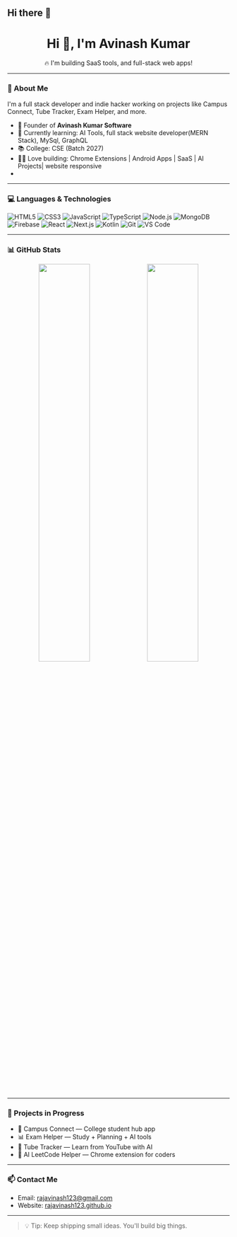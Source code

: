 ## Hi there 👋<h1 align="center">Hi 👋, I'm Avinash Kumar</h1>
<p align="center">
  🔥 I'm building SaaS tools, and full-stack web apps!
</p>

---

### 🚀 About Me

I'm a full stack developer and indie hacker working on projects like Campus Connect, Tube Tracker, Exam Helper, and more.

- 💼 Founder of **Avinash Kumar Software**
- 🧠 Currently learning: AI Tools, full stack website developer(MERN Stack), MySql, GraphQL
- 📚 College: CSE (Batch 2027)
- 🧑‍💻 Love building: Chrome Extensions | Android Apps | SaaS | AI Projects| website responsive 
- 

---

### 💻 Languages & Technologies

![HTML5](https://img.shields.io/badge/-HTML5-000?&logo=html5)
![CSS3](https://img.shields.io/badge/-CSS3-000?&logo=css3)
![JavaScript](https://img.shields.io/badge/-JavaScript-000?&logo=javascript)
![TypeScript](https://img.shields.io/badge/-TypeScript-000?&logo=typescript)
![Node.js](https://img.shields.io/badge/-Node.js-000?&logo=node.js)
![MongoDB](https://img.shields.io/badge/-MongoDB-000?&logo=mongodb)
![Firebase](https://img.shields.io/badge/-Firebase-000?&logo=firebase)
![React](https://img.shields.io/badge/-React-000?&logo=react)
![Next.js](https://img.shields.io/badge/-Next.js-000?&logo=next.js)
![Kotlin](https://img.shields.io/badge/-Kotlin-000?&logo=kotlin)
![Git](https://img.shields.io/badge/-Git-000?&logo=git)
![VS Code](https://img.shields.io/badge/-VSCode-000?&logo=visualstudiocode)

---

### 📊 GitHub Stats

<p align="center">
  <img src="https://github-readme-stats.vercel.app/api?username=rajavinash123&show_icons=true&theme=tokyonight" width="48%"/>
  <img src="https://github-readme-stats.vercel.app/api/top-langs/?username=rajavinash123&layout=compact&theme=tokyonight" width="48%"/>
</p>

---

### 🧠 Projects in Progress

- 📱 Campus Connect — College student hub app
- 📊 Exam Helper — Study + Planning + AI tools
- 🔗 Tube Tracker — Learn from YouTube with AI
- 🧠 AI LeetCode Helper — Chrome extension for coders


---

### 📫 Contact Me

- Email: rajavinash123@gmail.com  
- Website: [rajavinash123.github.io](https://rajavinash123.github.io)

---

> 💡 Tip: Keep shipping small ideas. You'll build big things.



<!--
**rajavinash123/rajavinash123** is a ✨ _special_ ✨ repository because its `README.md` (this file) appears on your GitHub profile.

Here are some ideas to get you started:

- 🔭 I’m currently working on ...
- 🌱 I’m currently learning ...
- 👯 I’m looking to collaborate on ...
- 🤔 I’m looking for help with ...
- 💬 Ask me about ...
- 📫 How to reach me: ...
- 😄 Pronouns: ...
- ⚡ Fun fact: ...
-->
